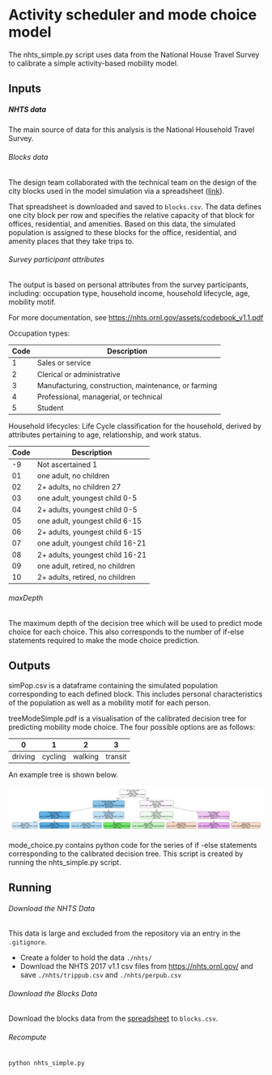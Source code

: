 # Activity scheduler and mode choice model
The nhts_simple.py script uses data from the National House Travel Survey to calibrate a simple activity-based mobility model.


## Inputs


##### NHTS data
The main source of data for this analysis is the National Household Travel Survey. 

###### Blocks data

The design team collaborated with the technical team on the design of the city blocks used in the model simulation via a spreadsheet ([link](https://docs.google.com/spreadsheets/d/1aKRPp83EWWdBri6MwjuGcZVSki2xQuxd_OjMAdrrpS4)).

That spreadsheet is downloaded and saved to `blocks.csv`. The data defines one city block per row and specifies the relative capacity of that block for offices, residential, and amenities.  Based on this data, the simulated population is assigned to these blocks for the office, residential, and amenity places that they take trips to.


###### Survey participant attributes

The output is based on personal attributes from the survey participants, including:
occupation type, household income, household lifecycle, age, mobility motif.

For more documentation, see https://nhts.ornl.gov/assets/codebook_v1.1.pdf

Occupation types:

| Code 	| Description											|
|-------|-------------------------------------------------------|
| 1		| Sales or service										| 
| 2		| Clerical or administrative 							|
| 3		| Manufacturing, construction, maintenance, or farming	| 
| 4		| Professional, managerial, or technical 				|
| 5		| Student 												|


Household lifecycles: 
Life Cycle classification for the household, derived by attributes pertaining to age, relationship, and work status.

| Code 	| Description
|-------|-------------------------------------------------------|
| -9 | Not ascertained 1 |
| 01 | one adult, no children |
| 02 | 2+ adults, no children 27 |
| 03 | one adult, youngest child 0-5 |
| 04 | 2+ adults, youngest child 0-5 |
| 05 | one adult, youngest child 6-15 |
| 06 | 2+ adults, youngest child 6-15 |
| 07 | one adult, youngest child 16-21 |
| 08 | 2+ adults, youngest child 16-21 |
| 09 | one adult, retired, no children |
| 10 | 2+ adults, retired, no children 



###### maxDepth

The maximum depth of the decision tree which will be used to predict mode choice for each choice. This also corresponds to the number of if-else statements required to make the mode choice prediction.

## Outputs

simPop.csv is a dataframe containing the simulated population corresponding to each defined block. This includes personal characteristics of the population as well as a mobility motif for each person.

treeModeSimple.pdf is a visualisation of the calibrated decision tree for predicting mobility mode choice. The four possible options are as follows:

| 0       | 1       | 2       | 3       |
|---------|---------|---------|---------|
| driving | cycling | walking | transit |

An example tree is shown below.

![viz](./example_tree.png)


mode_choice.py contains python code for the series of if -else statements corresponding to the calibrated decision tree. This script is created by running the nhts_simple.py script. 


## Running

###### Download the NHTS Data

This data is large and excluded from the repository via an entry in the `.gitignore`.

- Create a folder to hold the data `./nhts/`
- Download the NHTS 2017 v1.1 csv files from https://nhts.ornl.gov/ and save `./nhts/trippub.csv` and `./nhts/perpub.csv`


###### Download the Blocks Data

Download the blocks data from the [spreadsheet](https://docs.google.com/spreadsheets/d/1aKRPp83EWWdBri6MwjuGcZVSki2xQuxd_OjMAdrrpS4) to `blocks.csv`.

###### Recompute

`python nhts_simple.py`
